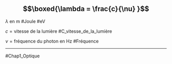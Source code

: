 ## $$\boxed{\lambda = \frac{c}{\nu} }$$

$\lambda \text{ en m}$ #Joule #eV

$c = \text{vitesse de la lumière }$ #C_vitesse_de_la_lumière 

$\nu = \text{fréquence du photon en Hz}$ #Fréquence

___
#Chap1_Optique 
